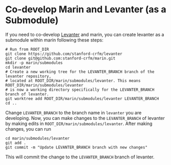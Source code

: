 # Co-develop Marin and Levanter (as a Submodule)

If you need to co-develop [Levanter](https://github.com/stanford-crfm/levanter) and marin, you can create levanter as a submodule within marin following these steps:
```
# Run from ROOT_DIR
git clone https://github.com/stanford-crfm/levanter
git clone git@github.com:stanford-crfm/marin.git
mkdir -p marin/submodules
cd levanter
# Create a new working tree for the LEVANTER_BRANCH branch of the levanter repository,
# located at ROOT_DIR/marin/submodules/levanter. This means ROOT_DIR/marin/submodules/levanter
# is now a working directory specifically for the LEVANTER_BRANCH branch of levanter.
git worktree add ROOT_DIR/marin/submodules/levanter LEVANTER_BRANCH
cd ..
```
Change `LEVANTER_BRANCH` to the branch name in `levanter` you are developing. Now, you can make changes to the `LEVANTER_BRANCH` of levanter by making edits in `ROOT_DIR/marin/submodules/levanter`. After making changes, you can run
```
cd marin/submodules/levanter
git add .
git commit -m "Update LEVANTER_BRANCH branch with new changes"
```
This will commit the change to the `LEVANTER_BRANCH` branch of levanter.
